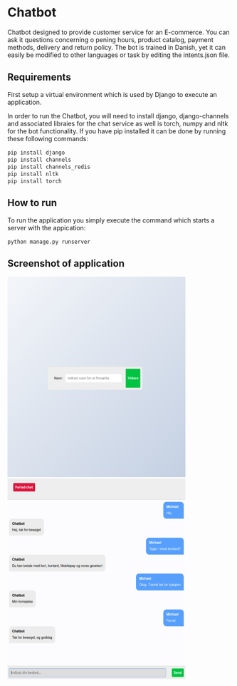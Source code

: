 # Chatbot
Chatbot designed to provide customer service for an E-commerce. You can ask it questions concerning o
pening hours, product catalog, payment methods, delivery and return policy. The bot is trained in Danish, 
yet it can easily be modified to other languages or task by editing the intents.json file. 

<h2> Requirements </h2>
First setup a virtual environment which is used by Django to execute an application.

In order to run the Chatbot, you will need to install django, django-channels and associated libraies 
for the chat service as well is torch, numpy and nltk for the bot functionality. If you have pip installed 
it can be done by running these following commands:

```
pip install django
pip install channels
pip install channels_redis
pip install nltk
pip install torch 
```

<h2> How to run </h2>

To run the application you simply execute the command which starts a server with the appication:

```
python manage.py runserver
```

<h2> Screenshot of application </h2>
<img src="https://github.com/montymse/Chatbot/blob/master/Frontpage.png" width="400" height="450" />
<img src="https://github.com/montymse/Chatbot/blob/master/Chat.png" width="400" height="450" />
